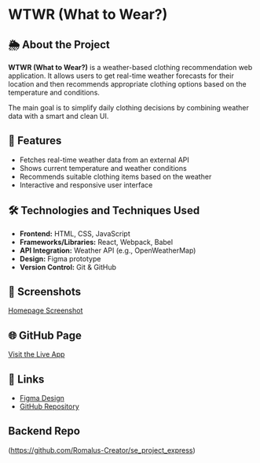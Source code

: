 # WTWR (What to Wear?)

## 🌦 About the Project

**WTWR (What to Wear?)** is a weather-based clothing recommendation web application. It allows users to get real-time weather forecasts for their location and then recommends appropriate clothing options based on the temperature and conditions.

The main goal is to simplify daily clothing decisions by combining weather data with a smart and clean UI.

## 🚀 Features

- Fetches real-time weather data from an external API
- Shows current temperature and weather conditions
- Recommends suitable clothing items based on the weather
- Interactive and responsive user interface

## 🛠️ Technologies and Techniques Used

- **Frontend:** HTML, CSS, JavaScript
- **Frameworks/Libraries:** React, Webpack, Babel
- **API Integration:** Weather API (e.g., OpenWeatherMap)
- **Design:** Figma prototype
- **Version Control:** Git & GitHub

## 📸 Screenshots

[Homepage Screenshot](./src/assets/wtwrWebpage.png)

## 🌐 GitHub Page

[Visit the Live App](https://github.com/Romalus-Creator/se_project_react)

## 📎 Links

- [Figma Design](https://www.figma.com/file/DTojSwldenF9UPKQZd6RRb/Sprint-10%3A-WTWR)
- [GitHub Repository](https://github.com/your-username/your-repo)

## Backend Repo

(https://github.com/Romalus-Creator/se_project_express)
